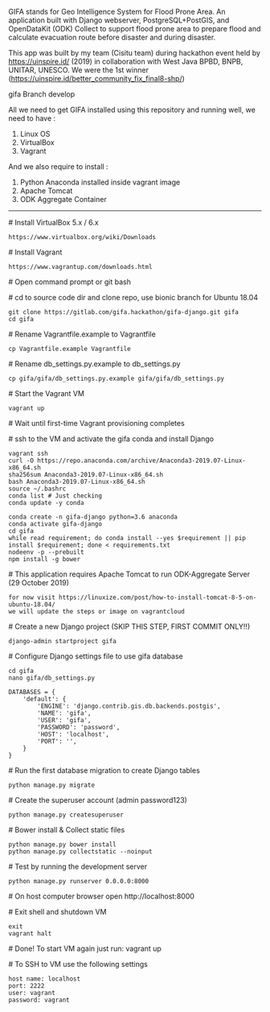 GIFA stands for Geo Intelligence System for Flood Prone Area. An application built with Django webserver, PostgreSQL+PostGIS, and OpenDataKit (ODK) Collect to support flood prone area to prepare flood and calculate evacuation route before disaster and during disaster.

This app was built by my team (Cisitu team) during hackathon event held by https://uinspire.id/ (2019) in collaboration with West Java BPBD, BNPB, UNITAR, UNESCO. We were the 1st winner (https://uinspire.id/better_community_fix_final8-shp/) 

gifa Branch develop

All we need to get GIFA installed using this repository and running well, we need to have :
1. Linux OS
2. VirtualBox
3. Vagrant

And we also require to install :
1. Python Anaconda installed inside vagrant image
2. Apache Tomcat
3. ODK Aggregate Container

--------------------------


\# Install VirtualBox 5.x / 6.x

    https://www.virtualbox.org/wiki/Downloads

\# Install Vagrant

    https://www.vagrantup.com/downloads.html

\# Open command prompt or git bash

\# cd to source code dir and clone repo, use bionic branch for Ubuntu 18.04

    git clone https://gitlab.com/gifa.hackathon/gifa-django.git gifa
    cd gifa

\# Rename Vagrantfile.example to Vagrantfile

    cp Vagrantfile.example Vagrantfile

\# Rename db_settings.py.example to db_settings.py

    cp gifa/gifa/db_settings.py.example gifa/gifa/db_settings.py

\# Start the Vagrant VM

    vagrant up

\# Wait until first-time Vagrant provisioning completes

\# ssh to the VM and activate the gifa conda and install Django

    vagrant ssh
    curl -O https://repo.anaconda.com/archive/Anaconda3-2019.07-Linux-x86_64.sh
    sha256sum Anaconda3-2019.07-Linux-x86_64.sh
    bash Anaconda3-2019.07-Linux-x86_64.sh
    source ~/.bashrc
    conda list # Just checking
    conda update -y conda

    conda create -n gifa-django python=3.6 anaconda
    conda activate gifa-django
    cd gifa
    while read requirement; do conda install --yes $requirement || pip install $requirement; done < requirements.txt
    nodeenv -p --prebuilt
    npm install -g bower

\# This application requires Apache Tomcat to run ODK-Aggregate Server (29 October 2019)

	for now visit https://linuxize.com/post/how-to-install-tomcat-8-5-on-ubuntu-18.04/
	we will update the steps or image on vagrantcloud

\# Create a new Django project (SKIP THIS STEP, FIRST COMMIT ONLY!!)

    django-admin startproject gifa

\# Configure Django settings file to use gifa database

    cd gifa
    nano gifa/db_settings.py
```
DATABASES = {
    'default': {
        'ENGINE': 'django.contrib.gis.db.backends.postgis',
        'NAME': 'gifa',
        'USER': 'gifa',
        'PASSWORD': 'password',
        'HOST': 'localhost',
        'PORT': '',
    }
}
```
\# Run the first database migration to create Django tables

    python manage.py migrate

\# Create the superuser account (admin password123)

    python manage.py createsuperuser

\# Bower install & Collect static files

    python manage.py bower install
    python manage.py collectstatic --noinput

\# Test by running the development server

    python manage.py runserver 0.0.0.0:8000

\# On host computer browser open http://localhost:8000

\# Exit shell and shutdown VM

    exit
    vagrant halt

\# Done! To start VM again just run: vagrant up

\# To SSH to VM use the following settings

    host name: localhost
    port: 2222
    user: vagrant
    password: vagrant
